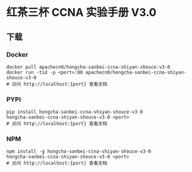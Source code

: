 # 红茶三杯 CCNA 实验手册 V3.0

## 下载

### Docker

```
docker pull apachecn0/hongcha-sanbei-ccna-shiyan-shouce-v3-0
docker run -tid -p <port>:80 apachecn0/hongcha-sanbei-ccna-shiyan-shouce-v3-0
# 访问 http://localhost:{port} 查看文档
```

### PYPI

```
pip install hongcha-sanbei-ccna-shiyan-shouce-v3-0
hongcha-sanbei-ccna-shiyan-shouce-v3-0 <port>
# 访问 http://localhost:{port} 查看文档
```

### NPM

```
npm install -g hongcha-sanbei-ccna-shiyan-shouce-v3-0
hongcha-sanbei-ccna-shiyan-shouce-v3-0 <port>
# 访问 http://localhost:{port} 查看文档
```